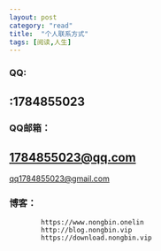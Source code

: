 ```yaml
---
layout: post
category: "read"
title:  "个人联系方式"
tags: [阅读,人生]
---
```


### QQ:
## :1784855023

### QQ邮箱：
## 1784855023@qq.com
   qq1784855023@gmail.com

### 博客：
			https://www.nongbin.onelin
			http://blog.nongbin.vip
			https://download.nongbin.vip